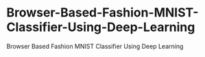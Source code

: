 # Browser-Based-Fashion-MNIST-Classifier-Using-Deep-Learning
Browser Based Fashion MNIST Classifier Using Deep Learning
